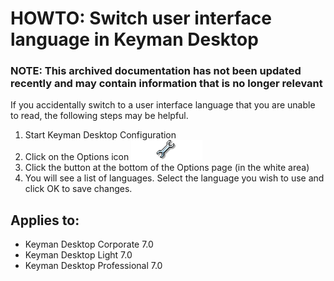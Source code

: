 # HOWTO: Switch user interface language in Keyman Desktop

### **NOTE**: This archived documentation has not been updated recently and may contain information that is no longer relevant


<p>If you accidentally switch to a user interface language that you are unable to read, the following steps may be helpful.</p>

<ol>
  <li>Start Keyman Desktop Configuration</li>
  <li>Click on the Options icon <img src='assets/kb0031/menuframe_options.gif' alt='Options' /></li>
  <li>Click the button at the bottom of the Options page (in the white area)</li>
  <li>You will see a list of languages.  Select the language you wish to use and click OK to save changes.</li>
</ol>

## Applies to:
 * Keyman Desktop Corporate 7.0
 * Keyman Desktop Light 7.0
 * Keyman Desktop Professional 7.0
